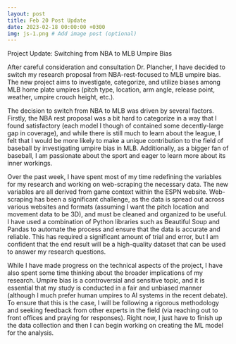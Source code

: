 ```yaml
---
layout: post
title: Feb 20 Post Update
date: 2023-02-18 00:00:00 +0300
img: js-1.png # Add image post (optional)
---
```

Project Update: Switching from NBA to MLB Umpire Bias

After careful consideration and consultation Dr. Plancher, I have decided to switch my research proposal from NBA-rest-focused to MLB umpire bias. The new project aims to investigate, categorize, and utilize biases among MLB home plate umpires (pitch type, location, arm angle, release point, weather, umpire crouch height, etc.).

The decision to switch from NBA to MLB was driven by several factors. Firstly, the NBA rest proposal was a bit hard to categorize in a way that I found satisfactory (each model I though of contained some decently-large gap in coverage), and while there is still much to learn about the league, I felt that I would be more likely to make a unique contribution to the field of baseball by investigating umpire bias in MLB. Additionally, as a bigger fan of baseball, I am passionate about the sport and eager to learn more about its inner workings.

Over the past week, I have spent most of my time redefining the variables for my research and working on web-scraping the necessary data. The new variables are all derived from game context within the ESPN website. Web-scraping has been a significant challenge, as the data is spread out across various websites and formats (assuming I want the pitch location and movement data to be 3D), and must be cleaned and organized to be useful. I have used a combination of Python libraries such as Beautiful Soup and Pandas to automate the process and ensure that the data is accurate and reliable. This has required a significant amount of trial and error, but I am confident that the end result will be a high-quality dataset that can be used to answer my research questions.

While I have made progress on the technical aspects of the project, I have also spent some time thinking about the broader implications of my research. Umpire bias is a controversial and sensitive topic, and it is essential that my study is conducted in a fair and unbiased manner (although I much prefer human umpires to AI systems in the recent debate). To ensure that this is the case, I will be following a rigorous methodology and seeking feedback from other experts in the field (via reaching out to front offices and praying for responses). Right now, I just have to finish up the data collection and then I can begin working on creating the ML model for the analysis. 

